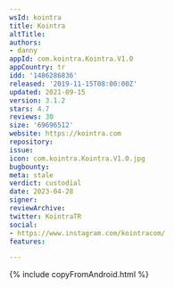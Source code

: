 ```yaml
---
wsId: kointra
title: Kointra
altTitle: 
authors:
- danny
appId: com.kointra.Kointra.V1.0
appCountry: tr
idd: '1486286836'
released: '2019-11-15T08:00:00Z'
updated: 2021-09-15
version: 3.1.2
stars: 4.7
reviews: 30
size: '69696512'
website: https://kointra.com
repository: 
issue: 
icon: com.kointra.Kointra.V1.0.jpg
bugbounty: 
meta: stale
verdict: custodial
date: 2023-04-28
signer: 
reviewArchive: 
twitter: KointraTR
social:
- https://www.instagram.com/kointracom/
features: 

---
```


{% include copyFromAndroid.html %}